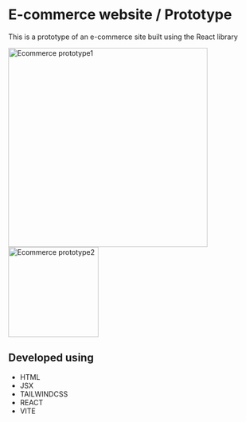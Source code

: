 # E-commerce website / Prototype
This is a prototype of an e-commerce site built using the React library 

<img width="400" alt="Ecommerce prototype1" src="https://github.com/Georgelafayen/E-commerce-prototype/assets/65868982/d6442dfd-40c0-4ba7-8474-0bf8ab48d658"> 
<img width="181" alt="Ecommerce prototype2" src="https://github.com/Georgelafayen/E-commerce-prototype/assets/65868982/038987bf-76bc-4d7c-a097-13d69fa2ad59">

## Developed using
- HTML
- JSX
- TAILWINDCSS
- REACT
- VITE



